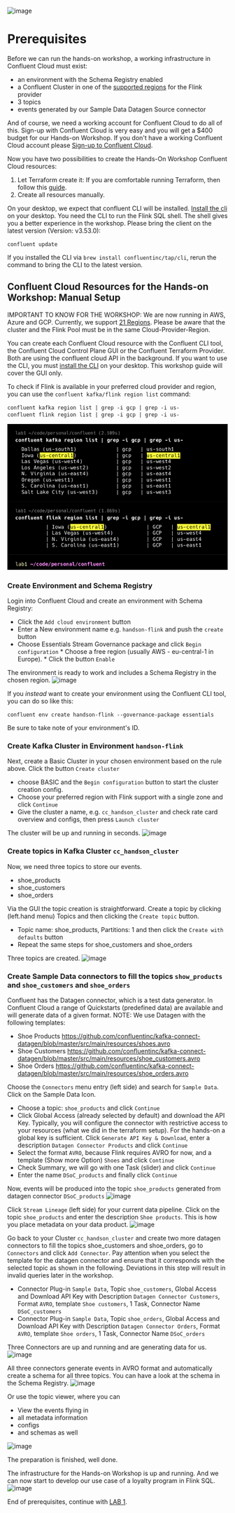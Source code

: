 ![image](terraform/img/confluent-logo-300-2.png)
# Prerequisites
Before we can run the hands-on workshop, a working infrastructure in Confluent Cloud must exist:
- an environment with the Schema Registry enabled
- a Confluent Cluster in one of the [supported regions](https://docs.confluent.io/cloud/current/flink/op-supported-features-and-limitations.html#cloud-regions) for the Flink provider
- 3 topics
- events generated by our Sample Data Datagen Source connector

And of course, we need a working account for Confluent Cloud to do all of this.
Sign-up with Confluent Cloud is very easy and you will get a $400 budget for our Hands-on Workshop.
If you don't have a working Confluent Cloud account please [Sign-up to Confluent Cloud](https://www.confluent.io/confluent-cloud/tryfree/?utm_campaign=tm.campaigns_cd.Q124_EMEA_Stream-Processing-Essentials&utm_source=marketo&utm_medium=workshop).

Now you have two possibilities to create the Hands-On Workshop Confluent Cloud resources:
1. Let Terraform create it: If you are comfortable running Terraform, then follow this [guide](terraform/README.md).
2. Create all resources manually.

On your desktop, we expect that confluent CLI will be installed. [Install the cli](https://docs.confluent.io/confluent-cli/current/install.html) on your desktop. You need the CLI to run the Flink SQL shell. 
The shell gives you a better experience in the workshop. 
Please bring the client on the latest version (Version: v3.53.0):
```
confluent update
```
If you installed the CLI via `brew install confluentinc/tap/cli`, rerun the command to bring the CLI to the latest version.

## Confluent Cloud Resources for the Hands-on Workshop: Manual Setup

IMPORTANT TO KNOW FOR THE WORKSHOP:
We are now running in AWS, Azure and GCP. Currently, we support [21 Regions](https://docs.confluent.io/cloud/current/flink/op-supported-features-and-limitations.html#cloud-regions).
Please be aware that the cluster and the Flink Pool must be in the same Cloud-Provider-Region.

You can create each Confluent Cloud resource with the Confluent CLI tool, the Confluent Cloud Control Plane GUI or the Confluent Terraform Provider.
Both are using the confluent cloud API in the background.
If you want to use the CLI, you must [install the CLI](https://docs.confluent.io/confluent-cli/current/install.html) on your desktop. This workshop guide will cover the GUI only.

To check if Flink is available in your preferred cloud provider and region, you can use the `confluent kafka/flink region list` command:
```
confluent kafka region list | grep -i gcp | grep -i us-
confluent flink region list | grep -i gcp | grep -i us-
```
![image](terraform/img/confluent-region-list-example.png)

### Create Environment and Schema Registry
Login into Confluent Cloud and create an environment with Schema Registry:
* Click the `Add cloud environment`  button
* Enter a New environment name e.g. `handson-flink` and push the `create` button
* Choose Essentials Stream Governance package and click `Begin configuration`
        * Choose a free region (usually AWS - eu-central-1 in Europe).
        * Click the button `Enable`

The environment is ready to work and includes a Schema Registry in the chosen region.
![image](terraform/img/environment.png)

If you _instead_ want to create your environment using the Confluent CLI tool, you can do so like this:
```
confluent env create handson-flink --governance-package essentials
```
Be sure to take note of your environment's ID.

### Create Kafka Cluster in Environment `handson-flink`

Next, create a Basic Cluster in your chosen environment based on the rule above.
Click the button `Create cluster` 
* choose BASIC and the `Begin configuration` button to start the cluster creation config.
* Choose your preferred region with Flink support with a single zone and click `Continue`
* Give the cluster a name, e.g. `cc_handson_cluster` and check rate card overview and configs, then press `Launch cluster` 

The cluster will be up and running in seconds.
![image](terraform/img/cluster.png)

### Create topics in Kafka Cluster `cc_handson_cluster`
Now, we need three topics to store our events.
* shoe_products
* shoe_customers
* shoe_orders

Via the GUI the topic creation is straightforward.
Create a topic by clicking (left.hand menu) Topics and then clicking the `Create topic` button.
* Topic name: shoe_products, Partitions: 1 and then click the `Create with defaults` button
* Repeat the same steps for shoe_customers and shoe_orders 

Three topics are created.
![image](terraform/img/topics.png)

### Create Sample Data connectors to fill the topics `show_products` and `shoe_customers` and `shoe_orders`
Confluent has the Datagen connector, which is a test data generator. In Confluent Cloud a range of Quickstarts (predefined data) are available and will generate data of a given format.
NOTE: We use Datagen with the following templates:
* Shoe Products https://github.com/confluentinc/kafka-connect-datagen/blob/master/src/main/resources/shoes.avro
* Shoe Customers https://github.com/confluentinc/kafka-connect-datagen/blob/master/src/main/resources/shoe_customers.avro
* Shoe Orders https://github.com/confluentinc/kafka-connect-datagen/blob/master/src/main/resources/shoe_orders.avro

Choose the `Connectors` menu entry (left side) and search for `Sample Data`. Click on the Sample Data Icon.
* Choose a topic: `shoe_products` and click `Continue`
* Click Global Access (already selected by default) and download the API Key. Typically, you will configure the connector with restrictive access to your resources (what we did in the terraform setup). For the hands-on a global key is sufficient. Click `Generate API Key & Download`, enter a description `Datagen Connector Products` and click `Continue`
* Select the format `AVRO`, because Flink requires AVRO for now, and a template (Show more Option) `Shoes` and  click `Continue`
* Check Summary, we will go with one Task (slider) and click `Continue`
* Enter the name `DSoC_products` and finally click `Continue` 

Now, events will be produced into the topic `shoe_products` generated from datagen connector `DSoC_products`
![image](terraform/img/shoe_products.png)

Click `Stream Lineage` (left side) for your current data pipeline. Click on the topic `shoe_products` and enter the description `Shoe products`. This is how you place metadata on your data product.
![image](terraform/img/streamlineage.png)

Go back to your Cluster `cc_handson_cluster` and create two more datagen connectors to fill the topics shoe_customers and shoe_orders, go to `Connectors` and click `Add Connector`. Pay attention when you select the template for the datagen connector and ensure that it corresponds with the selected topic as shown in the following. Deviations in this step will result in invalid queries later in the workshop.
* Connector Plug-in `Sample Data`, Topic `shoe_customers`, Global Access and Download API Key with Description `Datagen Connector Customers`, Format `AVRO`, template `Shoe customers`, 1 Task, Connector Name `DSoC_customers` 
* Connector Plug-in `Sample Data`, Topic `shoe_orders`, Global Access and Download API Key with Description `Datagen Connector Orders`, Format `AVRO`, template `Shoe orders`, 1 Task, Connector Name `DSoC_orders` 

Three Connectors are up and running and are generating data for us.
![image](terraform/img/connectors.png)

All three connectors generate events in AVRO format and automatically create a schema for all three topics.
You can have a look at the schema in the Schema Registry.
![image](terraform/img/schema_show_products.png)

Or use the topic viewer, where you can
- View the events flying in
- all metadata information
- configs
- and schemas as well

![image](terraform/img/topicviewer_schema_show_products.png)

The preparation is finished, well done.

The infrastructure for the Hands-on Workshop is up and running. And we can now start to develop our use case of a loyalty program in Flink SQL.
![image](terraform/img/terraform_deployment.png)

End of prerequisites, continue with [LAB 1](lab1.md).
